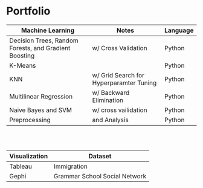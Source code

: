 # Portfolio


Machine Learning | Notes | Language 
--- | --- | ---
Decision Trees, Random Forests, and Gradient Boosting | w/ Cross Validation | Python
K-Means |  | Python 
KNN | w/ Grid Search for Hyperparamter Tuning | Python
Multilinear Regression | w/ Backward Elimination | Python
Naive Bayes and SVM | w/ cross vailidation | Python
Preprocessing | and Analysis | Python



<br>
<br>

Visualization | Dataset
--- | ---
Tableau | Immigration
Gephi | Grammar School Social Network







